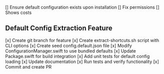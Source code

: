 [] Ensure default configuration exists upon installation
[] Fix permissions
[] Shows costs 

## Default Config Extraction Feature
[x] Create git branch for feature
[x] Create extract-shortcuts.sh script with CLI options
[x] Create seed config.default.json file
[x] Modify ConfigurationManager.swift to use bundled defaults
[x] Update Package.swift for build integration
[x] Add unit tests for default config loading
[x] Update documentation
[x] Run tests and verify functionality
[x] Commit and create PR 